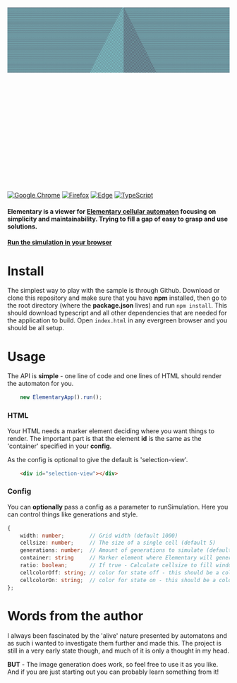 <p align="center">
    <img src="https://github.com/MartinDC/Elementary/blob/main/sample/rule_99.png" style="margin: 50% auto;">
</p>

[![Google Chrome](https://img.shields.io/badge/Google%20Chrome-4285F4?style=for-the-badge&logo=GoogleChrome&logoColor=white)](#)
[![Firefox](https://img.shields.io/badge/Firefox-FF7139?style=for-the-badge&logo=Firefox-Browser&logoColor=white)](#)
[![Edge](https://img.shields.io/badge/Edge-0078D7?style=for-the-badge&logo=Microsoft-edge&logoColor=white)](#)
[![TypeScript](https://img.shields.io/badge/typescript-%23007ACC.svg?style=for-the-badge&logo=typescript&logoColor=white)](#)

#### Elementary is a viewer for [Elementary cellular automaton](https://en.wikipedia.org/wiki/Elementary_cellular_automaton) focusing on **simplicity** and **maintainability**. Trying to fill a gap of easy to grasp and use solutions.

#### [Run the simulation in your browser](https://martindc.github.io/Elementary/)

# Install
The simplest way to play with the sample is through Github. Download or clone this repository and make sure that you have **npm** installed, then go to the root directory (where the **package.json** lives) and run `npm install`. This should download typescript and all other dependencies that are needed for the application to build. Open `index.html` in any evergreen browser and you should be all setup.

# Usage
The API is **simple** - one line of code and one lines of HTML should render the automaton for you.

```ts
    new ElementaryApp().run();
```

### HTML
Your HTML needs a marker element deciding where you want things to render. 
The important part is that the element **id** is the same as the 'container' specified in your **config**.

As the config is optional to give the default is 'selection-view'.

```html
    <div id="selection-view"></div>
```

### Config
You can **optionally** pass a config as a parameter to runSimulation. Here you can control things like generations and style.

```ts
{
    width: number;        // Grid width (default 1000)
    cellsize: number;     // The size of a single cell (default 5)
    generations: number;  // Amount of generations to simulate (default 1000)
    container: string     // Marker element where Elementary will generate it's view (default '#elementary-container')
    ratio: boolean;       // If true - Calculate cellsize to fill window width (default true)
    cellcolorOff: string; // color for state off - this should be a color valid in CSS (default 'rgb(132, 208, 212)')
    cellcolorOn: string;  // color for state on - this should be a color valid in CSS (default 'rgb(87, 91, 107)')
};
```

# Words from the author
I always been fascinated by the 'alive' nature presented by automatons and as such i wanted to investigate them further and made this.
The project is still in a very early state though, and much of it is only a thought in my head.

**BUT** - The image generation does work, so feel free to use it as you like.
And if you are just starting out you can probably learn something from it!
